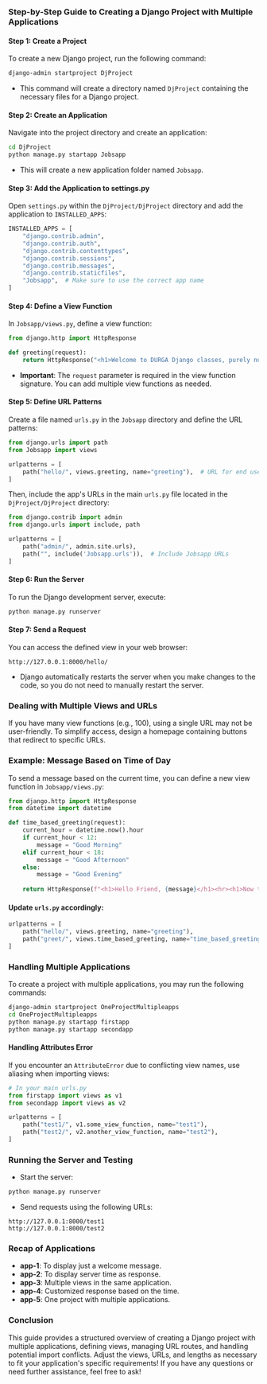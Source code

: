 
### Step-by-Step Guide to Creating a Django Project with Multiple Applications

#### Step 1: Create a Project
To create a new Django project, run the following command:
```bash
django-admin startproject DjProject
```
- This command will create a directory named `DjProject` containing the necessary files for a Django project.

#### Step 2: Create an Application
Navigate into the project directory and create an application:
```bash
cd DjProject
python manage.py startapp Jobsapp
```
- This will create a new application folder named `Jobsapp`.

#### Step 3: Add the Application to settings.py
Open `settings.py` within the `DjProject/DjProject` directory and add the application to `INSTALLED_APPS`:
```python
INSTALLED_APPS = [
    "django.contrib.admin",
    "django.contrib.auth",
    "django.contrib.contenttypes",
    "django.contrib.sessions",
    "django.contrib.messages",
    "django.contrib.staticfiles",
    "Jobsapp",  # Make sure to use the correct app name
]
```

#### Step 4: Define a View Function
In `Jobsapp/views.py`, define a view function:
```python
from django.http import HttpResponse

def greeting(request):
    return HttpResponse("<h1>Welcome to DURGA Django classes, purely nursery level classes</h1>")
```
- **Important**: The `request` parameter is required in the view function signature. You can add multiple view functions as needed.

#### Step 5: Define URL Patterns
Create a file named `urls.py` in the `Jobsapp` directory and define the URL patterns:
```python
from django.urls import path
from Jobsapp import views

urlpatterns = [
    path("hello/", views.greeting, name="greeting"),  # URL for end users
]
```

Then, include the app's URLs in the main `urls.py` file located in the `DjProject/DjProject` directory:
```python
from django.contrib import admin
from django.urls import include, path

urlpatterns = [
    path("admin/", admin.site.urls),
    path("", include('Jobsapp.urls')),  # Include Jobsapp URLs
]
```

#### Step 6: Run the Server
To run the Django development server, execute:
```bash
python manage.py runserver
```

#### Step 7: Send a Request
You can access the defined view in your web browser:
```
http://127.0.0.1:8000/hello/
```
- Django automatically restarts the server when you make changes to the code, so you do not need to manually restart the server.

### Dealing with Multiple Views and URLs
If you have many view functions (e.g., 100), using a single URL may not be user-friendly. To simplify access, design a homepage containing buttons that redirect to specific URLs.

### Example: Message Based on Time of Day
To send a message based on the current time, you can define a new view function in `Jobsapp/views.py`:
```python
from django.http import HttpResponse
from datetime import datetime

def time_based_greeting(request):
    current_hour = datetime.now().hour
    if current_hour < 12:
        message = "Good Morning"
    elif current_hour < 18:
        message = "Good Afternoon"
    else:
        message = "Good Evening"
    
    return HttpResponse(f"<h1>Hello Friend, {message}</h1><hr><h1>Now the server date and time is: {datetime.now()}</h1>")
```
#### Update `urls.py` accordingly:
```python
urlpatterns = [
    path("hello/", views.greeting, name="greeting"),
    path("greet/", views.time_based_greeting, name="time_based_greeting"),
]
```

### Handling Multiple Applications
To create a project with multiple applications, you may run the following commands:
```bash
django-admin startproject OneProjectMultipleapps
cd OneProjectMultipleapps
python manage.py startapp firstapp
python manage.py startapp secondapp
```

#### Handling Attributes Error
If you encounter an `AttributeError` due to conflicting view names, use aliasing when importing views:
```python
# In your main urls.py
from firstapp import views as v1
from secondapp import views as v2

urlpatterns = [
    path("test1/", v1.some_view_function, name="test1"),
    path("test2/", v2.another_view_function, name="test2"),
]
```

### Running the Server and Testing
- Start the server:
```bash
python manage.py runserver
```
- Send requests using the following URLs:
```
http://127.0.0.1:8000/test1
http://127.0.0.1:8000/test2
```

### Recap of Applications
- **app-1**: To display just a welcome message.
- **app-2**: To display server time as response.
- **app-3**: Multiple views in the same application.
- **app-4**: Customized response based on the time.
- **app-5**: One project with multiple applications.

### Conclusion
This guide provides a structured overview of creating a Django project with multiple applications, defining views, managing URL routes, and handling potential import conflicts. Adjust the views, URLs, and lengths as necessary to fit your application's specific requirements! If you have any questions or need further assistance, feel free to ask!
